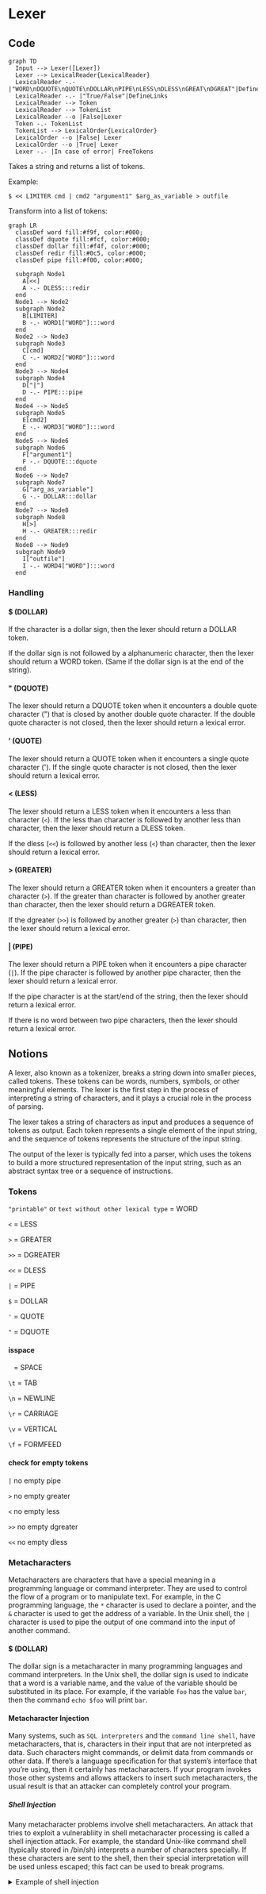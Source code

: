 # Lexer

## Code

```mermaid
graph TD
  Input --> Lexer([Lexer])
  Lexer --> LexicalReader{LexicalReader}
  LexicalReader -.- |"WORD\nDQUOTE\nQUOTE\nDOLLAR\nPIPE\nLESS\nDLESS\nGREAT\nDGREAT"|DefineTypes
  LexicalReader -.- |"True/False"|DefineLinks 
  LexicalReader --> Token
  LexicalReader --> TokenList
  LexicalReader --o |False|Lexer
  Token -.- TokenList
  TokenList --> LexicalOrder{LexicalOrder}
  LexicalOrder --o |False| Lexer
  LexicalOrder --o |True| Lexer
  Lexer -.- |In case of error| FreeTokens
```

Takes a string and returns a list of tokens.

Example:

```shell
$ << LIMITER cmd | cmd2 "argument1" $arg_as_variable > outfile
```

Transform into a list of tokens:

```mermaid
graph LR
  classDef word fill:#f9f, color:#000;
  classDef dquote fill:#fcf, color:#000;
  classDef dollar fill:#f4f, color:#000;
  classDef redir fill:#0c5, color:#000;
  classDef pipe fill:#f00, color:#000;

  subgraph Node1
    A[<<]
    A -.- DLESS:::redir
  end
  Node1 --> Node2
  subgraph Node2
    B[LIMITER]
    B -.- WORD1["WORD"]:::word
  end
  Node2 --> Node3
  subgraph Node3
    C[cmd]
    C -.- WORD2["WORD"]:::word
  end
  Node3 --> Node4
  subgraph Node4
    D["|"]
    D -.- PIPE:::pipe
  end
  Node4 --> Node5
  subgraph Node5
    E[cmd2]
    E -.- WORD3["WORD"]:::word
  end
  Node5 --> Node6
  subgraph Node6
    F["argument1"]
    F -.- DQUOTE:::dquote
  end
  Node6 --> Node7
  subgraph Node7
    G["arg_as_variable"]
    G -.- DOLLAR:::dollar
  end
  Node7 --> Node8
  subgraph Node8
    H[>]
    H -.- GREATER:::redir
  end
  Node8 --> Node9
  subgraph Node9
    I["outfile"]
    I -.- WORD4["WORD"]:::word
  end
```

### Handling

#### $ (DOLLAR)

If the character is a dollar sign, then the lexer should return a DOLLAR token.

If the dollar sign is not followed by a alphanumeric character, then the lexer should return a WORD token. (Same if the dollar sign is at the end of the string).

#### " (DQUOTE)

The lexer should return a DQUOTE token when it encounters a double quote character (") that is closed by another double quote character. If the double quote character is not closed, then the lexer should return a lexical error.

#### ' (QUOTE)

The lexer should return a QUOTE token when it encounters a single quote character ('). If the single quote character is not closed, then the lexer should return a lexical error.

#### < (LESS)

The lexer should return a LESS token when it encounters a less than character (`<`). If the less than character is followed by another less than character, then the lexer should return a DLESS token.

If the dless (`<<`) is followed by another less (`<`) than character, then the lexer should return a lexical error.

#### > (GREATER)

The lexer should return a GREATER token when it encounters a greater than character (`>`). If the greater than character is followed by another greater than character, then the lexer should return a DGREATER token.

If the dgreater (`>>`) is followed by another greater (`>`) than character, then the lexer should return a lexical error.

#### | (PIPE)

The lexer should return a PIPE token when it encounters a pipe character (`|`). If the pipe character is followed by another pipe character, then the lexer should return a lexical error.

If the pipe character is at the start/end of the string, then the lexer should return a lexical error.

If there is no word between two pipe characters, then the lexer should return a lexical error.

## Notions

A lexer, also known as a tokenizer, breaks a string down into smaller pieces, called tokens. These tokens can be words, numbers, symbols, or other meaningful elements. The lexer is the first step in the process of interpreting a string of characters, and it plays a crucial role in the process of parsing.

The lexer takes a string of characters as input and produces a sequence of tokens as output. Each token represents a single element of the input string, and the sequence of tokens represents the structure of the input string.

The output of the lexer is typically fed into a parser, which uses the tokens to build a more structured representation of the input string, such as an abstract syntax tree or a sequence of instructions.

### Tokens
`"printable"` or `text without other lexical type` = WORD

`<` = LESS

`>` = GREATER

`>>` = DGREATER

`<<` = DLESS

`|` = PIPE

`$` = DOLLAR

`'` = QUOTE

`"` = DQUOTE

#### isspace

` ` = SPACE

`\t` = TAB

`\n` = NEWLINE

`\r` = CARRIAGE

`\v` = VERTICAL

`\f` = FORMFEED

#### check for empty tokens

`|` no empty pipe

`>` no empty greater

`<` no empty less

`>>` no empty dgreater

`<<` no empty dless

### Metacharacters

Metacharacters are characters that have a special meaning in a programming language or command interpreter. They are used to control the flow of a program or to manipulate text. For example, in the C programming language, the `*` character is used to declare a pointer, and the `&` character is used to get the address of a variable. In the Unix shell, the `|` character is used to pipe the output of one command into the input of another command.

#### $ (DOLLAR)

The dollar sign is a metacharacter in many programming languages and command interpreters. In the Unix shell, the dollar sign is used to indicate that a word is a variable name, and the value of the variable should be substituted in its place. For example, if the variable `foo` has the value `bar`, then the command `echo $foo` will print `bar`.

#### Metacharacter Injection

Many systems, such as `SQL interpreters` and the `command line shell`, have metacharacters, that is, characters in their input that are not interpreted as data. Such characters might commands, or delimit data from commands or other data. If there’s a language specification for that system’s interface that you’re using, then it certainly has metacharacters. If your program invokes those other systems and allows attackers to insert such metacharacters, the usual result is that an attacker can completely control your program.

##### Shell Injection

Many metacharacter problems involve shell metacharacters. An attack that tries to exploit a vulnerabliity in shell metacharacter processing is called a shell injection attack. For example, the standard Unix-like command shell (typically stored in /bin/sh) interprets a number of characters specially. If these characters are sent to the shell, then their special interpretation will be used unless escaped; this fact can be used to break programs. 

<details>
<summary>Example of shell injection</summary>

For example, the following command line:

```sh
ls -l $HOME
```

will list the contents of the user's home directory. However, if the user's home directory is `/home/username; rm -rf /`, then the following command line:

```sh
ls -l $HOME
```

will list the contents of the user's home directory and then delete everything in the root directory. This is because the shell will interpret the $HOME variable and execute the command:

```sh
ls -l /home/username; rm -rf /
```

</details>
